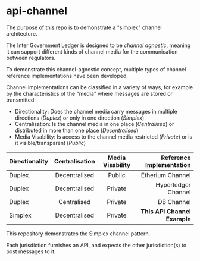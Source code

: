 # api-channel

The purpose of this repo is to demonstrate a "simplex" channel architecture.

The Inter Government Ledger is designed to be *channel agnostic*, meaning it can support different kinds of channel media for the communication between regulators.

To demonstrate this channel-agnostic concept, multiple types of channel reference implementations have been developed.

Channel implementations can be classified in a variety of ways, for example by the characteristics of the "media" where messages are stored or transmitted:
 * Directionality: Does the channel media carry messages in multiple directions (*Duplex*) or only in one direction (*Simplex*)
 * Centralisation: Is the channel media in one place (*Centralised*) or distributed in more than one place (*Decentralised*)
 * Media Visability: Is access to the channel media restricted (*Private*) or is it visible/transparent (*Public*)

| Directionality | Centralisation | Media Visability | Reference Implementation |
| :----- | :------: | :--------: | --------: |
| Duplex | Decentralised | Public | Etherium Channel |
| Duplex | Decentralised | Private | Hyperledger Channel |
| Duplex | Centralised | Private | DB Channel |
| Simplex | Decentralised | Private | **This API Channel Example** |

This repository demonstrates the Simplex channel pattern.

Each jurisdiction furnishes an API, and expects the other jurisdiction(s) to post messages to it. 
